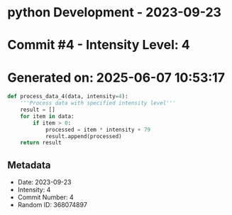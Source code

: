﻿# python Development - 2023-09-23
# Commit #4 - Intensity Level: 4
# Generated on: 2025-06-07 10:53:17
```python
def process_data_4(data, intensity=4):
    '''Process data with specified intensity level'''
    result = []
    for item in data:
        if item > 0:
            processed = item * intensity + 79
            result.append(processed)
    return result
```
## Metadata
- Date: 2023-09-23
- Intensity: 4
- Commit Number: 4
- Random ID: 368074897
